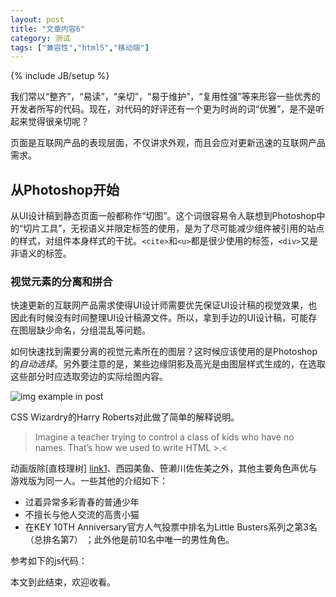 ```yaml
---
layout: post
title: "文章内容6"
category: 测试
tags: ["兼容性","html5","移动端"]
---
```

{% include JB/setup %}

我们常以“整齐”，“易读”，“亲切”，“易于维护”，“复用性强”等来形容一些优秀的开发者所写的代码。现在，对代码的好评还有一个更为时尚的词“优雅”，是不是听起来觉得很亲切呢？

页面是互联网产品的表现层面，不仅讲求外观，而且会应对更新迅速的互联网产品需求。

## 从Photoshop开始 ##

从UI设计稿到静态页面一般都称作“切图”。这个词很容易令人联想到Photoshop中的“切片工具”，无视语义并限定标签的使用，是为了尽可能减少组件被引用的站点的样式，对组件本身样式的干扰。`<cite>`和`<u>`都是很少使用的标签，`<div>`又是非语义的标签。

### 视觉元素的分离和拼合 ###

快速更新的互联网产品需求使得UI设计师需要优先保证UI设计稿的视觉效果，也因此有时候没有时间整理UI设计稿源文件。所以，拿到手边的UI设计稿，可能存在图层缺少命名，分组混乱等问题。

如何快速找到需要分离的视觉元素所在的图层？这时候应该使用的是Photoshop的*自动选择*。另外要注意的是，某些边缘阴影及高光是由图层样式生成的，在选取这些部分时应选取旁边的实际绘图内容。

![img example in post][img1]

CSS Wizardry的Harry Roberts对此做了简单的解释说明。

> Imagine a teacher trying to control a class of kids who have no names. 
> That’s how we used to write HTML >.<

动画版除[直枝理树] [link1]、西园美鱼、笹濑川佐佐美之外，其他主要角色声优与游戏版为同一人。一些其他的介绍如下：

*   过着异常多彩青春的普通少年
*   不擅长与他人交流的高贵小猫
*   在KEY 10TH Anniversary官方人气投票中排名为Little Busters系列之第3名（总排名第7）
    ；此外他是前10名中唯一的男性角色。

参考如下的js代码：

本文到此结束，欢迎收看。

   [img1]: {{PURE_ASSET_PATH}}/used-images/temp/img_example_in_post.jpg   "img example1 in post"
   [link1]: http://www.google.com/       "google link"

